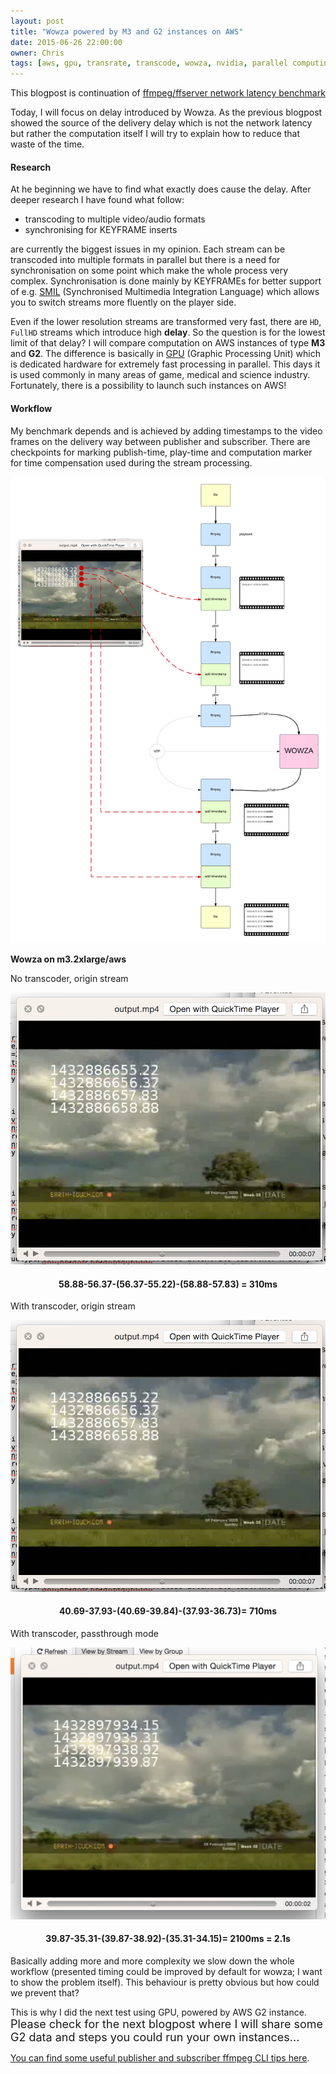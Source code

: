 ```yaml
---
layout: post
title: "Wowza powered by M3 and G2 instances on AWS"
date: 2015-06-26 22:00:00
owner: Chris
tags: [aws, gpu, transrate, transcode, wowza, nvidia, parallel computing, benchmark]
---
```


This blogpost is continuation of [ffmpeg/ffserver network latency benchmark]()

Today, I will focus on delay introduced by Wowza. As the previous blogpost showed the source of the delivery delay which is not the network latency 
but rather the computation itself I will try to explain how to reduce that waste of the time. 

#### Research

At he beginning we have to find what exactly does cause the delay. After deeper research I have found what follow:

- transcoding to multiple video/audio formats
- synchronising for KEYFRAME inserts

<!--more-->

are currently the biggest issues in my opinion. Each stream can be transcoded into multiple formats in parallel but there is a need for 
synchronisation on some point which make the whole process very complex. Synchronisation is done mainly by KEYFRAMEs for better support 
of e.g. [SMIL](https://en.wikipedia.org/wiki/Synchronized_Multimedia_Integration_Language) (Synchronised Multimedia Integration Language) which 
allows you to switch streams more fluently on the player side.

Even if the lower resolution streams are transformed very fast, there are `HD`, `FullHD` streams which introduce high **delay**. 
So the question is for the lowest limit of that delay? I will compare computation on AWS instances of type **M3** and 
**G2**. The difference is basically in [GPU](https://en.wikipedia.org/wiki/Graphics_processing_unit) (Graphic Processing Unit) which 
is dedicated hardware for extremely fast processing in parallel. This days it is used commonly in many areas of game, medical and science industry. 
Fortunately, there is a possibility to launch such instances on AWS!

#### Workflow

My benchmark depends and is achieved by adding timestamps to the video frames on the delivery way between publisher and subscriber. 
There are checkpoints for marking publish-time, play-time and computation marker for time compensation used during the stream processing.

![Wowza Benchmark Workflow](/img/posts/2015/wowza-benchmark-workflow.png)

<strong>Wowza on m3.2xlarge/aws</strong>

No transcoder, origin stream

![Wowza Benchmark Frame](/img/posts/2015/wowza-benchmark-frame-no-trans.png)

<h4 style="text-align: center;"><strong>58.88-56.37-(56.37-55.22)-(58.88-57.83) = 310ms</strong></h4>

With transcoder, origin stream

![Wowza Benchmark Frame](/img/posts/2015/wowza-benchmark-frame-origin-trans.png)

<h4 style="text-align: center;">40.69-37.93-(40.69-39.84)-(37.93-36.73)= 710ms</h4>

With transcoder, passthrough mode

![Wowza Benchmark Frame](/img/posts/2015/wowza-benchmark-frame-transcoded.png)

<h4 style="text-align: center;">39.87-35.31-(39.87-38.92)-(35.31-34.15)= 2100ms = 2.1s</h4>

Basically adding more and more complexity we slow down the whole workflow (presented timing could be improved by default for wowza; I want to show 
the problem itself). This behaviour is pretty obvious but how could we prevent that?

This is why I did the next test using GPU, powered by AWS G2 instance. <span style="font-size: 18px;">Please check for the next blogpost where 
I will share some G2 data and steps you could run your own instances...</span>

<a href="http://blog.kris-lab.com/video-streaming-benchmark-with-ffmpeg-ffserver-wowza/" target="_blank">You can find some useful publisher and subscriber ffmpeg CLI tips here</a>.
